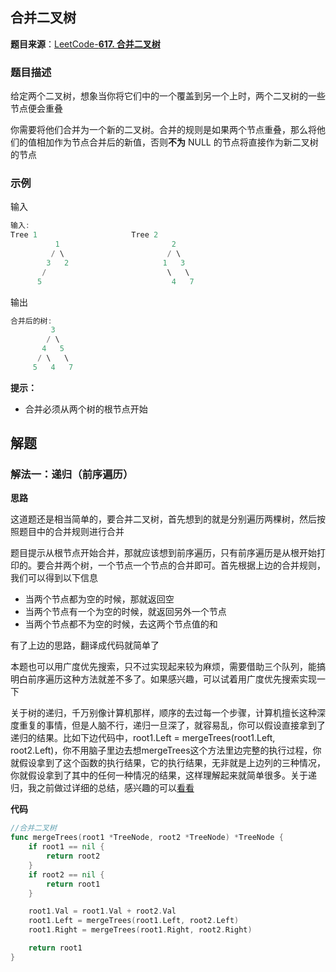 ## 合并二叉树

**题目来源**：[LeetCode-**617. 合并二叉树**](https://leetcode-cn.com/problems/merge-two-binary-trees/)

### 题目描述

给定两个二叉树，想象当你将它们中的一个覆盖到另一个上时，两个二叉树的一些节点便会重叠

你需要将他们合并为一个新的二叉树。合并的规则是如果两个节点重叠，那么将他们的值相加作为节点合并后的新值，否则**不为** NULL 的节点将直接作为新二叉树的节点

### 示例

输入

```go
输入: 
Tree 1                     Tree 2                  
          1                         2                             
         / \                       / \                            
        3   2                     1   3                        
       /                           \   \                      
      5                             4   7                  
```

输出

```go
合并后的树:
	     3
	    / \
	   4   5
	  / \   \ 
	 5   4   7
```

**提示：**

- 合并必须从两个树的根节点开始

## 解题

### 解法一：递归（前序遍历）

**思路**

这道题还是相当简单的，要合并二叉树，首先想到的就是分别遍历两棵树，然后按照题目中的合并规则进行合并

题目提示从根节点开始合并，那就应该想到前序遍历，只有前序遍历是从根开始打印的。要合并两个树，一个节点一个节点的合并即可。首先根据上边的合并规则，我们可以得到以下信息

- 当两个节点都为空的时候，那就返回空
- 当两个节点有一个为空的时候，就返回另外一个节点
- 当两个节点都不为空的时候，去这两个节点值的和

有了上边的思路，翻译成代码就简单了

本题也可以用广度优先搜索，只不过实现起来较为麻烦，需要借助三个队列，能搞明白前序遍历这种方法就差不多了。如果感兴趣，可以试着用广度优先搜索实现一下

关于树的递归，千万别像计算机那样，顺序的去过每一个步骤，计算机擅长这种深度重复的事情，但是人脑不行，递归一旦深了，就容易乱，你可以假设直接拿到了递归的结果。比如下边代码中，root1.Left = mergeTrees(root1.Left, root2.Left)，你不用脑子里边去想mergeTrees这个方法里边完整的执行过程，你就假设拿到了这个函数的执行结果，它的执行结果，无非就是上边列的三种情况，你就假设拿到了其中的任何一种情况的结果，这样理解起来就简单很多。关于递归，我之前做过详细的总结，感兴趣的可以[看看](https://juejin.cn/post/6893750124556910606)

**代码**

```go
//合并二叉树
func mergeTrees(root1 *TreeNode, root2 *TreeNode) *TreeNode {
	if root1 == nil {
		return root2
	}
	if root2 == nil {
		return root1
	}

	root1.Val = root1.Val + root2.Val
	root1.Left = mergeTrees(root1.Left, root2.Left)
	root1.Right = mergeTrees(root1.Right, root2.Right)

	return root1
}
```